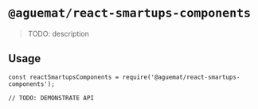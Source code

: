 # `@aguemat/react-smartups-components`

> TODO: description

## Usage

```
const reactSmartupsComponents = require('@aguemat/react-smartups-components');

// TODO: DEMONSTRATE API
```
